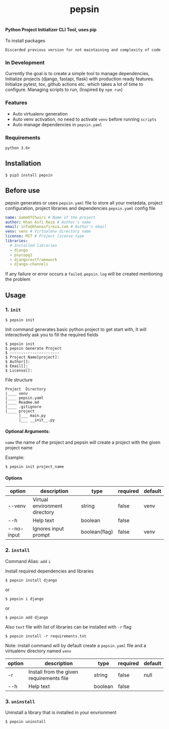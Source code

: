 <div align="center">
    <h1>pepsin</h1>
    <div style="gap:10px;display: flex; justify-content: center" align="center">
        <img src="https://github.com/khan-asfi-reza/pepsin/actions/workflows/development.yaml/badge.svg" alt="">
        <img src="https://github.com/khan-asfi-reza/pepsin/actions/workflows/publish.yaml/badge.svg" alt="">
        <img src="https://codecov.io/gh/khan-asfi-reza/pepsin/branch/master/graph/badge.svg?token=BS5ZJN8ZRI" alt="">
        <img src="https://img.shields.io/badge/linting-pylint-green" alt="">
        <img src="https://img.shields.io/badge/code%20style-black-000000.svg" alt="">
</div>
</div>

#### Python Project Initializer CLI Tool, uses pip
To install packages

`Discarded previous version for not maintaining and complexity of code`

### In Development

Currently the goal is to create a simple tool to manage dependencies,
Initialize projects (django, fastapi, flask) with production ready features.
Initialize pytest, tox, github actions etc. which takes a lot of time to configure. Managing scripts to run,
(Inspired by `npm run`)


### Features

- Auto virtualenv generation
- Auto venv activation, no need to activate `venv` before running `scripts`
- Auto manage dependencies in `pepsin.yaml`

### Requirements
`python 3.6+`

## Installation

```shell
$ pip3 install pepsin
```
## Before use

pepsin generates or uses `pepsin.yaml` file to store
all your metadata, project configuration, project libraries and dependencies
`pepsin.yaml` config file
```yaml
name: GameOfChairs # Name of the project
author: Khan Asfi Reza # Author's name
email: info@khanasfireza.com # Author's email
venv: venv # Virtualenv directory name
license: MIT # Project license type
libraries:
  # Installed libraries
  - django
  - psycopg2
  - djangorestframework
  - django-channels
```

If any failure or error occurs a `failed.pepsin.log` will be created mentioning the problem

## Usage

### 1. `init`
```shell
$ pepsin init
```
Init command generates basic python project to get start with,
It will interactively ask you to fill the required fields
```shell
$ pepsin init
$ pepsin Generate Project
$ ----------------------
$ Project Name[project]:
$ Author[]:
$ Email[]:
$ License[]:
```
File structure

```
Project  Directory
|____ venv
|____ pepsin.yaml
|____ Readme.md
|____ .gitignore
|____ project
      |___ main.py
      |___ __init__.py
```

#### Optional Arguments:
`name` the name of the project and pepsin will create a project with the given project name

Example:
```shell
$ pepsin init project_name
```

#### Options

|option|description|type|required|default|
|---|---|---|---|---|
|--venv|Virtual environment directory|string|false|venv|
|--h|Help text|boolean|false|
|--no-input|Ignores input prompt|boolean(flag)|false|venv|

### 2. `install`

Command Alias: `add` `i`

Install required dependencies and libraries

```shell
$ pepsin install django
```
or
```shell
$ pepsin i django
```
or
```shell
$ pepsin add django
```
Also `text` file with list of libraries can be installed with `-r` flag
```shell
$ pepsin install -r requirements.txt
```
Note: install command will by default create a `pepsin.yaml` file and a virtualenv directory named `venv`

|option|description|type|required|default|
|---|---|---|---|---|
|-r|Install from the given requirements file|string|false|null|
|--h|Help text|boolean|false|


### 3. `uninstall`

Uninstall a library that is installed in your envrionment

```shell
$ pepsin uninstall
```
